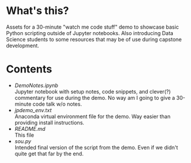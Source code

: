 # What's this?
Assets for a 30-minute "watch me code stuff" demo to showcase basic Python 
scripting outside of Jupyter notebooks. Also introducing Data Science students
to some resources that may be of use during capstone development.
# Contents
* _DemoNotes.ipynb_  
Jupyter notebook with setup notes, code snippets, and clever(?) commentary for
use during the demo. No way am I going to give a 30-minute code talk w/o notes.
* _jpdemo_env.txt_  
Anaconda virtual environment file for the demo. Way easier than providing 
install instructions.
* _README.md_  
This file
* _sou.py_  
Intended final version of the script from the demo.  Even if we didn't quite 
get that far by the end.